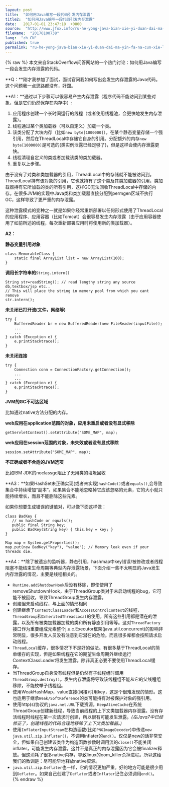 ```yaml
---
layout: post
title:  "如何用Java编写一段代码引发内存泄露"
title2:  "如何用Java编写一段代码引发内存泄露"
date:   2017-01-01 23:47:18  +0800
source:  "http://www.jfox.info/ru-he-yong-java-bian-xie-yi-duan-dai-ma-yin-fa-na-cun-xie-lu.html"
fileName:  "20170100738"
lang:  "zh_CN"
published: true
permalink: "ru-he-yong-java-bian-xie-yi-duan-dai-ma-yin-fa-na-cun-xie-lu.html"
---
```

{% raw %}
本文来自StackOverflow问答网站的一个热门讨论：如何用Java编写一段会发生内存泄露的代码。

**Q：**刚才我参加了面试，面试官问我如何写出会发生内存泄露的Java代码。这个问题我一点思路都没有，好囧。

**A1：**通过以下步骤可以很容易产生内存泄露（程序代码不能访问到某些对象，但是它们仍然保存在内存中）:

1. 应用程序创建一个长时间运行的线程（或者使用线程池，会更快地发生内存泄露）。
2. 线程通过某个类加载器（可以自定义）加载一个类。
3. 该类分配了大块内存（比如`new byte[1000000]`），在某个静态变量存储一个强引用，然后在ThreadLocal中存储它自身的引用。分配额外的内存`new byte[1000000]`是可选的(类实例泄露已经足够了)，但是这样会使内存泄露更快。
4. 线程清理自定义的类或者加载该类的类加载器。
5. 重复以上步骤。

由于没有了对类和类加载器的引用，ThreadLocal中的存储就不能被访问到。ThreadLocal持有该对象的引用，它也就持有了这个类及其类加载器的引用，类加载器持有它所加载的类的所有引用，这样GC无法回收ThreadLocal中存储的内存。在很多JVM的实现中Java类和类加载器直接分配到permgen区域不执行GC，这样导致了更严重的内存泄露。

这种泄露模式的变种之一就是如果你经常重新部署以任何形式使用了ThreadLocal的应用程序、应用容器（比如Tomcat）会很容易发生内存泄露（由于应用容器使用了如前所述的线程，每次重新部署应用时将使用新的类加载器）。

**A2：**

**静态变量引用对象**

    class MemorableClass {
        static final ArrayList list = new ArrayList(100);
    }

**调用长字符串的**`String.intern()`

    String str=readString(); // read lengthy string any source db,textbox/jsp etc..
    // This will place the string in memory pool from which you cant remove
    str.intern();

**未关闭已打开流(文件，网络等)**

    try {
        BufferedReader br = new BufferedReader(new FileReader(inputFile));
        ...
        ...
    } catch (Exception e) {
        e.printStacktrace();
    }

**未关闭连接**

    try {
        Connection conn = ConnectionFactory.getConnection();
        ...
        ...
    } catch (Exception e) {
        e.printStacktrace();
    }

**JVM的GC不可达区域**

比如通过native方法分配的内存。

**web应用在application范围的对象，应用未重启或者没有显式移除**

`getServletContext().setAttribute("SOME_MAP", map);`

**web应用在session范围的对象，未失效或者没有显式移除**

`session.setAttribute("SOME_MAP", map);`

**不正确或者不合适的JVM选项**

比如IBM JDK的noclassgc阻止了无用类的垃圾回收

**A3：**如果HashSet未正确实现(或者未实现)`hashCode()`或者`equals()`,会导致集合中持续增加“副本”。如果集合不能地忽略掉它应该忽略的元素，它的大小就只能持续增长，而且不能删除这些元素。

如果你想要生成错误的键值对，可以像下面这样做：

    class BadKey {
       // no hashCode or equals();
       public final String key;
       public BadKey(String key) { this.key = key; }
    }
    
    Map map = System.getProperties();
    map.put(new BadKey("key"), "value"); // Memory leak even if your threads die.

**A4：**除了被遗忘的监听器，静态引用，hashmap中key错误/被修改或者线程阻塞不能结束生命周期等典型内存泄露场景，下面介绍一些不太明显的Java发生内存泄露的情况，主要是线程相关的。

- `Runtime.addShutdownHook`后没有移除，即使使用了removeShutdownHook，由于ThreadGroup类对于未启动线程的bug，它可能不被回收，导致ThreadGroup发生内存泄露。
- 创建但未启动线程，与上面的情形相同
- 创建继承了`ContextClassLoader`和`AccessControlContext`的线程，`ThreadGroup`和`InheritedThreadLocal`的使用，所有这些引用都是潜在的泄露，以及所有被类加载器加载的类和所有静态引用等等。这对`ThreadFactory`接口作为重要组成元素整个j.u.c.Executor框架(java.util.concurrent)的影响非常明显，很多开发人员没有注意到它潜在的危险。而且很多库都会按照请求启动线程。
- `ThreadLocal`缓存，很多情况下不是好的做法。有很多基于ThreadLocal的简单缓存的实现，但是如果线程在它的期望生命周期外继续运行ContextClassLoader将发生泄露。除非真正必要不要使用ThreadLocal缓存。
- 当ThreadGroup自身没有线程但是仍然有子线程组时调用`ThreadGroup.destroy()`。发生内存泄露将导致该线程组不能从它的父线程组移除，不能枚举子线程组。
- 使用WeakHashMap，value直接(间接)引用key，这是个很难发现的情形。这也适用于继承`Weak/SoftReference`的类可能持有对被保护对象的强引用。
- 使用http(s)协议的`java.net.URL`下载资源。`KeepAliveCache`在系统ThreadGroup创建新线程，导致当前线程的上下文类加载器内存泄露。没有存活线程时线程在第一次请求时创建，所以很有可能发生泄露。*(在Java7中已经修正了，创建线程的代码合理地移除了上下文类加载器。)*
- 使用`InflaterInputStream`在构造函数(比如`PNGImageDecoder`)中传递`new java.util.zip.Inflater()`，不调用inflater的`end()`。仅仅是new的话非常安全，但如果自己创建该类作为构造函数参数时调用流的`close()`不能关闭inflater，可能发生内存泄露。这并不是真正的内存泄露因为它会被finalizer释放。但这消耗了很多native内存，导致linux的oom_killer杀掉进程。所以这给我们的教训是：尽可能早地释放native资源。
- `java.util.zip.Deflater`也一样，它的情况更加严重。好的地方可能是很少用到`Deflater`。如果自己创建了`Deflater`或者`Inflater`记住必须调用`end()`。
{% endraw %}
